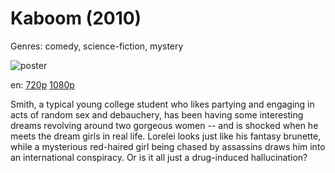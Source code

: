 # Kaboom (2010)

Genres: comedy, science-fiction, mystery

![poster](http://image.tmdb.org/t/p/w500/iLzwD46yuYiMAXaReS61wtQZ51F.jpg)

en:
  [720p](magnet:?xt=urn:btih:04EFF3DC0A6AAAE65E0DCAD36523BD0D390EF342&tr=udp://glotorrents.pw:6969/announce&tr=udp://tracker.opentrackr.org:1337/announce&tr=udp://torrent.gresille.org:80/announce&tr=udp://tracker.openbittorrent.com:80&tr=udp://tracker.coppersurfer.tk:6969&tr=udp://tracker.leechers-paradise.org:6969&tr=udp://p4p.arenabg.ch:1337&tr=udp://tracker.internetwarriors.net:1337)
  [1080p](magnet:?xt=urn:btih:59D410A18245E5E40DF31CAEE533D160ADB5A2B4&tr=udp://glotorrents.pw:6969/announce&tr=udp://tracker.opentrackr.org:1337/announce&tr=udp://torrent.gresille.org:80/announce&tr=udp://tracker.openbittorrent.com:80&tr=udp://tracker.coppersurfer.tk:6969&tr=udp://tracker.leechers-paradise.org:6969&tr=udp://p4p.arenabg.ch:1337&tr=udp://tracker.internetwarriors.net:1337)
  


Smith, a typical young college student who likes partying and engaging in acts of random sex and debauchery, has been having some interesting dreams revolving around two gorgeous women -- and is shocked when he meets the dream girls in real life. Lorelei looks just like his fantasy brunette, while a mysterious red-haired girl being chased by assassins draws him into an international conspiracy. Or is it all just a drug-induced hallucination?